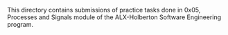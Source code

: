 This directory contains submissions of practice tasks done in 0x05, Processes and Signals module of the ALX-Holberton Software Engineering program.
